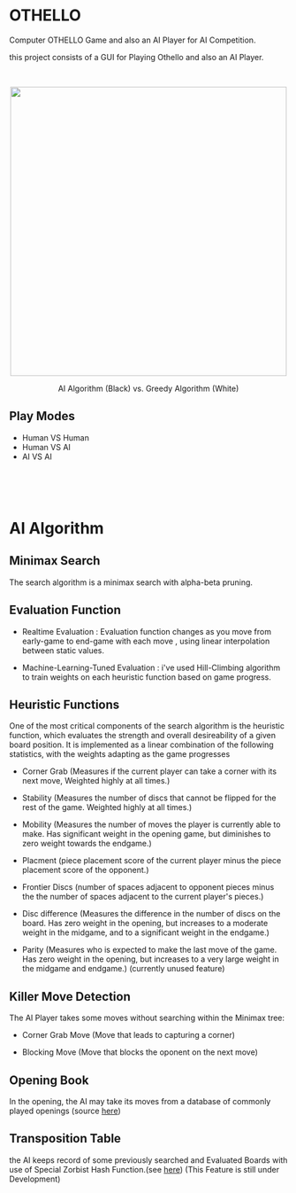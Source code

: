 # OTHELLO

<p>Computer OTHELLO Game and also an AI Player for AI Competition.</p>
<p>this project consists of a GUI for Playing Othello and also an AI Player.</p>

<br/>
<p align="center">
  <img width="500" height="522" src="/../master/doc/vs_greedy.gif?raw=true"/>
  
  <p align="center">AI Algorithm (Black) vs. Greedy Algorithm (White)</p>
</p>

Play Modes
----------
* Human VS Human
* Human VS AI
* AI VS AI


<br/>
<br/>
<br/>

# AI Algorithm


Minimax Search
--------------
The search algorithm is a minimax search with alpha-beta pruning.


Evaluation Function
-------------------
* Realtime Evaluation : Evaluation function changes as you move from early-game to end-game with each move , using linear interpolation between static values.

* Machine-Learning-Tuned Evaluation : i've used Hill-Climbing algorithm to train weights on each heuristic function based on game progress.


Heuristic Functions
-------------------
One of the most critical components of the search algorithm is the heuristic function, which evaluates the strength and overall desireability of a given board position. It is implemented as a linear combination of the following statistics, with the weights adapting as the game progresses

* Corner Grab (Measures if the current player can take a corner with its next move, Weighted highly at all times.)

* Stability (Measures the number of discs that cannot be flipped for the rest of the game. Weighted highly at all times.)

* Mobility (Measures the number of moves the player is currently able to make. Has significant weight in the opening game, but diminishes to zero weight towards the endgame.)

* Placment (piece placement score of the current player minus the piece placement score of the opponent.)

* Frontier Discs (number of spaces adjacent to opponent pieces minus the the number of spaces adjacent to the current player's pieces.)

* Disc difference (Measures the difference in the number of discs on the board. Has zero weight in the opening, but increases to a moderate weight in the midgame, and to a significant weight in the endgame.)

* Parity (Measures who is expected to make the last move of the game. Has zero weight in the opening, but increases to a very large weight in the midgame and endgame.) (currently unused feature)


Killer Move Detection
---------------------
The AI Player takes some moves without searching within the Minimax tree:

* Corner Grab Move (Move that leads to capturing a corner)

* Blocking Move (Move that blocks the oponent on the next move)


Opening Book
------------
In the opening, the AI may take its moves from a database of commonly
played openings (source [here](http://www.samsoft.org.uk/reversi/openings.htm))


Transposition Table
-------------------
the AI keeps record of some previously searched and Evaluated Boards with use of Special Zorbist Hash Function.(see [here](https://en.wikipedia.org/wiki/Zobrist_hashing))
(This Feature is still under Development)
